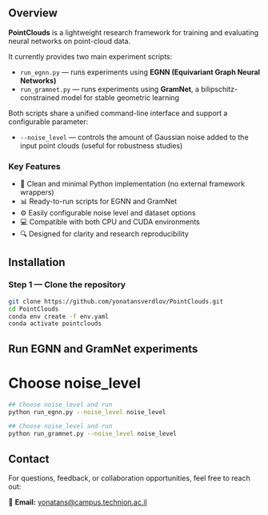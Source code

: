 ## Overview

**PointClouds** is a lightweight research framework for training and evaluating neural networks on point-cloud data.

It currently provides two main experiment scripts:
- `run_egnn.py` — runs experiments using **EGNN (Equivariant Graph Neural Networks)**
- `run_gramnet.py` — runs experiments using **GramNet**, a bilipschitz-constrained model for stable geometric learning

Both scripts share a unified command-line interface and support a configurable parameter:
- `--noise_level` — controls the amount of Gaussian noise added to the input point clouds (useful for robustness studies)

### Key Features
- 🧠 Clean and minimal Python implementation (no external framework wrappers)
- 📊 Ready-to-run scripts for EGNN and GramNet
- ⚙️ Easily configurable noise level and dataset options
- 💻 Compatible with both CPU and CUDA environments
- 🔍 Designed for clarity and research reproducibility
## Installation

### Step 1 — Clone the repository
```bash
git clone https://github.com/yonatansverdlov/PointClouds.git
cd PointClouds
conda env create -f env.yaml
conda activate pointclouds
```

## Run EGNN and GramNet experiments

# Choose noise_level 
```bash
## Choose noise_level and run
python run_egnn.py --noise_level noise_level
```
```bash
## Choose noise_level and run
python run_gramnet.py --noise_level noise_level
```
## Contact

For questions, feedback, or collaboration opportunities, feel free to reach out:

📧 **Email:** [yonatans@campus.technion.ac.il](mailto:yonatans@campus.technion.ac.il)